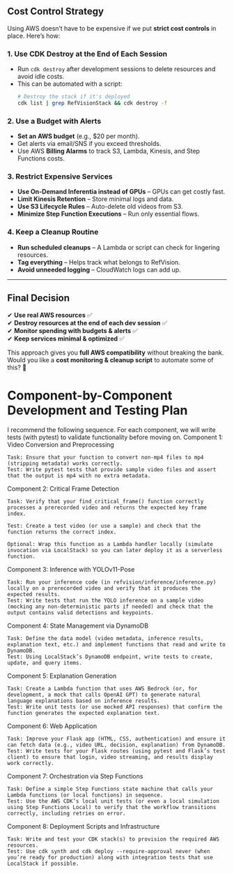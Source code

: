 

## **Cost Control Strategy**
Using AWS doesn’t have to be expensive if we put **strict cost controls** in place. Here’s how:

### **1. Use CDK Destroy at the End of Each Session**
- Run `cdk destroy` after development sessions to delete resources and avoid idle costs.
- This can be automated with a script:
  ```bash
  # Destroy the stack if it's deployed
  cdk list | grep RefVisionStack && cdk destroy -f
  ```

### **2. Use a Budget with Alerts**
- **Set an AWS budget** (e.g., $20 per month).
- Get alerts via email/SNS if you exceed thresholds.
- Use AWS **Billing Alarms** to track S3, Lambda, Kinesis, and Step Functions costs.

### **3. Restrict Expensive Services**
- **Use On-Demand Inferentia instead of GPUs** – GPUs can get costly fast.
- **Limit Kinesis Retention** – Store minimal logs and data.
- **Use S3 Lifecycle Rules** – Auto-delete old videos from S3.
- **Minimize Step Function Executions** – Run only essential flows.

### **4. Keep a Cleanup Routine**
- **Run scheduled cleanups** – A Lambda or script can check for lingering resources.
- **Tag everything** – Helps track what belongs to RefVision.
- **Avoid unneeded logging** – CloudWatch logs can add up.

---

## **Final Decision**
✔ **Use real AWS resources** ✅  
✔ **Destroy resources at the end of each dev session** ✅  
✔ **Monitor spending with budgets & alerts** ✅  
✔ **Keep services minimal & optimized** ✅  

This approach gives you **full AWS compatibility** without breaking the bank.  
Would you like a **cost monitoring & cleanup script** to automate some of this? 🚀




# Component-by-Component Development and Testing Plan

I recommend the following sequence. For each component, we will write tests (with pytest) to validate functionality before moving on.
Component 1: Video Conversion and Preprocessing

    Task: Ensure that your function to convert non-mp4 files to mp4 (stripping metadata) works correctly.
    Test: Write pytest tests that provide sample video files and assert that the output is mp4 with no extra metadata.

Component 2: Critical Frame Detection

    Task: Verify that your find_critical_frame() function correctly processes a prerecorded video and returns the expected key frame index.

    Test: Create a test video (or use a sample) and check that the function returns the correct index.

    Optional: Wrap this function as a Lambda handler locally (simulate invocation via LocalStack) so you can later deploy it as a serverless function.

Component 3: Inference with YOLOv11-Pose

    Task: Run your inference code (in refvision/inference/inference.py) locally on a prerecorded video and verify that it produces the expected results.
    Test: Write tests that run the YOLO inference on a sample video (mocking any non-deterministic parts if needed) and check that the output contains valid detections and keypoints.

Component 4: State Management via DynamoDB

    Task: Define the data model (video metadata, inference results, explanation text, etc.) and implement functions that read and write to DynamoDB.
    Test: Using LocalStack’s DynamoDB endpoint, write tests to create, update, and query items.

Component 5: Explanation Generation

    Task: Create a Lambda function that uses AWS Bedrock (or, for development, a mock that calls OpenAI GPT) to generate natural language explanations based on inference results.
    Test: Write unit tests (or use mocked API responses) that confirm the function generates the expected explanation text.

Component 6: Web Application

    Task: Improve your Flask app (HTML, CSS, authentication) and ensure it can fetch data (e.g., video URL, decision, explanation) from DynamoDB.
    Test: Write tests for your Flask routes (using pytest and Flask’s test client) to ensure that login, video streaming, and results display work correctly.

Component 7: Orchestration via Step Functions

    Task: Define a simple Step Functions state machine that calls your Lambda functions (or local functions) in sequence.
    Test: Use the AWS CDK’s local unit tests (or even a local simulation using Step Functions Local) to verify that the workflow transitions correctly, including retries on error.

Component 8: Deployment Scripts and Infrastructure

    Task: Write and test your CDK stack(s) to provision the required AWS resources.
    Test: Use cdk synth and cdk deploy --require-approval never (when you’re ready for production) along with integration tests that use LocalStack if possible.
